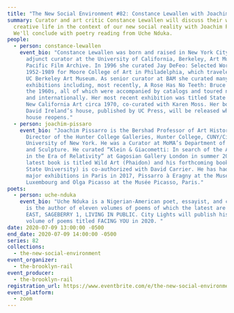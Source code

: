 ```yaml
---
title: "The New Social Environment #82: Constance Lewallen with Joachim Pissaro"
summary: Curator and art critic Constance Lewallen will discuss their work and
  creative life in the context of our new social reality with Joachim Pissaro.
  We'll conclude with poetry reading from Uche Nduka.
people:
  - person: constance-lewallen
    event_bio: "Constance Lewallen was born and raised in New York City. She is an
      adjunct curator at the University of California, Berkeley, Art Museum and
      Pacific Film Archive. In 1996 she curated Jay DeFeo: Selected Works
      1952-1989 for Moore College of Art in Philadelphia, which traveled to the
      UC Berkeley Art Museum. As senior curator at BAM she curated many major
      exhibitions including, most recently, A Rose Has No Teeth: Bruce Nauman in
      the 1960s, all of which were accompanied by catalogs and toured nationally
      and internationally. Her most recent exhibition was titled State of Mind:
      New California Art circa 1970, co-curated with Karen Moss. Her book on
      David Ireland’s house, published by UC Press, will be released when the
      house reopens."
  - person: joachim-pissaro
    event_bio: "Joachim Pissarro is the Bershad Professor of Art History and
      Director of the Hunter College Galleries, Hunter College, CUNY/City
      University of New York. He was a Curator at MoMA’s Department of Painting
      and Sculpture. He curated “Klein & Giacometti: In search of the Absolute
      in the Era of Relativity” at Gagosian Gallery London in summer 2016. His
      latest book is titled Wild Art (Phaidon) and his forthcoming book (Penn
      State University) is co-authorized with David Carrier. He has had two
      major exhibitions in Paris in 2017, Pissarro à Eragny at the Musée du
      Luxembourg and Olga Picasso at the Musée Picasso, Paris."
poets:
  - person: uche-nduka
    event_bio: "Uche Nduka is a Nigerian-American poet, essayist, and collagist. He
      is the author of eleven volumes of poems of which the latest are NINE
      EAST, SAGEBERRY 1, LIVING IN PUBLIC. City Lights will publish his new
      volume of poems titled FACING YOU in 2020. "
date: 2020-07-09 13:00:00 -0500
end_date: 2020-07-09 14:00:00 -0500
series: 82
collections:
  - the-new-social-environment
event_organizer:
  - the-brooklyn-rail
event_producer:
  - the-brooklyn-rail
registration_url: https://www.eventbrite.com/e/the-new-social-environment-82-constance-lewallen-tickets-112131247580
event_platform:
  - zoom
---
```

